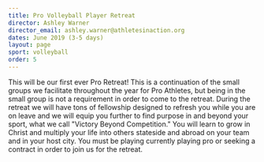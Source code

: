 ```yaml
---
title: Pro Volleyball Player Retreat
director: Ashley Warner
director_email: ashley.warner@athletesinaction.org
dates: June 2019 (3-5 days)
layout: page
sport: volleyball
order: 5
---
```

This will be our first ever Pro Retreat! This is a continuation of the small groups we facilitate throughout the year for Pro Athletes, but being in the small group is not a requirement in order to come to the retreat. During the retreat we will have tons of fellowship designed to refresh you while you are on leave and we will equip you further to find purpose in and beyond your sport, what we call "Victory Beyond Competition." You will learn to grow in Christ and multiply your life into others stateside and abroad on your team and in your host city. You must be playing currently playing pro or seeking a contract in order to join us for the retreat.